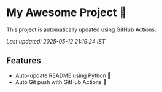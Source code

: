 # My Awesome Project 🚀

This project is automatically updated using GitHub Actions.

_Last updated: 2025-05-12 21:19:24 IST_

## Features
- Auto-update README using Python 🐍
- Auto Git push with GitHub Actions 🤖
